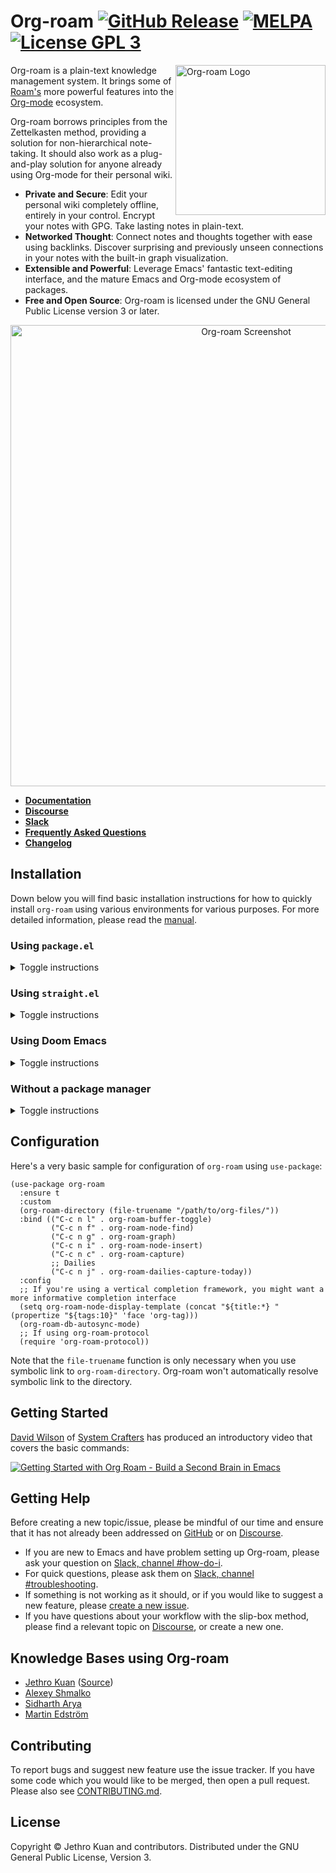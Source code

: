 # Org-roam [![GitHub Release][release-badge]][release] [![MELPA][melpa-badge]][melpa] [![License GPL 3][gpl3-badge]][gpl3]

<img src="https://www.orgroam.com/img/logo.svg" align="right" alt="Org-roam Logo" width="240">

Org-roam is a plain-text knowledge management system. It brings some of
[Roam's][roamresearch] more powerful features into the [Org-mode][org]
ecosystem.

Org-roam borrows principles from the Zettelkasten method, providing a solution
for non-hierarchical note-taking. It should also work as a plug-and-play
solution for anyone already using Org-mode for their personal wiki.

- **Private and Secure**: Edit your personal wiki completely offline, entirely
  in your control. Encrypt your notes with GPG. Take lasting notes in
  plain-text.
- **Networked Thought**: Connect notes and thoughts together with ease using
  backlinks. Discover surprising and previously unseen connections in your notes
  with the built-in graph visualization.
- **Extensible and Powerful**: Leverage Emacs' fantastic text-editing interface,
  and the mature Emacs and Org-mode ecosystem of packages.
- **Free and Open Source**: Org-roam is licensed under the GNU General Public
  License version 3 or later.

<p align="center">
  <img src="https://www.orgroam.com/img/screenshot.png" alt="Org-roam Screenshot" width="738">
</p>

- **[Documentation][docs]**
- **[Discourse][discourse]**
- **[Slack][slack]**
- **[Frequently Asked Questions][faq]**
- **[Changelog](CHANGELOG.md)**

## Installation

Down below you will find basic installation instructions for how to quickly
install `org-roam` using various environments for various purposes. For more
detailed information, please read the [manual][docs].

### Using `package.el`
<details>
<summary>Toggle instructions</summary>

You can install `org-roam` from [MELPA](https://melpa.org/) or [MELPA
Stable](https://stable.melpa.org/) using `package.el`:

```
M-x package-install RET org-roam RET
```
</details>

### Using `straight.el`
<details>
<summary>Toggle instructions</summary>

Installation from MELPA or MELPA Stable using `straight.el`:

```emacs-lisp
(straight-use-package 'org-roam)
```

Or with `use-package`:

```emacs-lisp
(use-package org-roam
  :straight t
  ...)
```

If you need to install the package directly from the source repository, instead
of from MELPA, the next sample shows how to do so:

```emacs-lisp
(use-package org-roam
  :straight (:host github :repo "org-roam/org-roam"
             :files (:defaults "extensions/*"))
  ...)
```

If you plan to use your own local fork for the development and contribution, the
next sample will get you there:

```emacs-lisp
(use-package org-roam
  :straight (:local-repo "/path/to/org-roam-fork"
             :files (:defaults "extensions/*")
             :build (:not compile))
  ...)
```
</details>

### Using Doom Emacs
<details>
<summary>Toggle instructions</summary>

Doom's `:lang org` module comes with support for `org-roam`, but it's not
enabled by default. To activate it pass `+roam2` flag to `org` module in your
`$DOOMDIR/init.el` (e.g. `(org +roam2)`), save the file and run `doom sync -u`
in your shell.

To provide better stability, Doom pins the package to a specific commit. If you
need to unpin it *(not recommended doing that, request Doom to bump the package
instead)* use the next in your `packages.el`:

```emacs-lisp
(unpin! org-roam)
```

If for some reasons you want to use a different recipe for `org-roam`, you can
use the next form in your `packages.el` to install the package from a recipe
repository (e.g. MELPA):

```emacs-lisp
(package! org-roam)
```

You can pass `:pin "commit hash"` to pin the package to a specific commit.

With the next sample you can install the package directly from the source
repository:

```emacs-lisp
(package! org-roam
  :recipe (:host github :repo "org-roam/org-roam"
           :files (:defaults "extensions/*")))
```

And if you plan to use your own local fork for the development or contribution,
the next sample will get you there:

```emacs-lisp
(package! org-roam
  :recipe (:local-repo "/path/to/org-roam-fork"
           :files (:defaults "extensions/*")
           :build (:not compile)))
```
</details>

### Without a package manager
<details>
<summary>Toggle instructions</summary>

To install the package without using a package manager you have the next two
options:

1. Install the package by cloning it with `git` from the source repository.
2. Or install the package by downloading the latest [release
   version](https://github.com/org-roam/org-roam/releases).
   
In both of the cases you will need to ensure that you have all the required
dependencies. These include:

- dash
- org (9.6 is the minimum required version!)
- emacsql
- magit-section
- filenotify-recursive

After installing the package, you will need to properly setup `load-path` to the
package:

``` emacs-lisp
(add-to-list 'load-path "/path/to/org-roam/")
(add-to-list 'load-path "/path/to-org-roam/extensions/")
```

After which you should be able to resolve `(require 'org-roam)` call without any
problems.

Org-roam also comes with `.texi` files to integrate with Emacs' built-in Info
system. Read the manual to find more details for how to install them manually.
</details>

## Configuration

Here's a very basic sample for configuration of `org-roam` using `use-package`:

```emacs-lisp
(use-package org-roam
  :ensure t
  :custom
  (org-roam-directory (file-truename "/path/to/org-files/"))
  :bind (("C-c n l" . org-roam-buffer-toggle)
         ("C-c n f" . org-roam-node-find)
         ("C-c n g" . org-roam-graph)
         ("C-c n i" . org-roam-node-insert)
         ("C-c n c" . org-roam-capture)
         ;; Dailies
         ("C-c n j" . org-roam-dailies-capture-today))
  :config
  ;; If you're using a vertical completion framework, you might want a more informative completion interface
  (setq org-roam-node-display-template (concat "${title:*} " (propertize "${tags:10}" 'face 'org-tag)))
  (org-roam-db-autosync-mode)
  ;; If using org-roam-protocol
  (require 'org-roam-protocol))
```

Note that the `file-truename` function is only necessary when you use symbolic
link to `org-roam-directory`. Org-roam won't automatically resolve symbolic link
to the directory.
## Getting Started

[David Wilson](https://github.com/daviwil) of [System
Crafters](https://www.youtube.com/c/SystemCrafters) has produced an introductory
video that covers the basic commands:

[![Getting Started with Org Roam - Build a Second Brain in Emacs](https://img.youtube.com/vi/AyhPmypHDEw/0.jpg)](https://www.youtube.com/watch?v=AyhPmypHDEw)

## Getting Help

Before creating a new topic/issue, please be mindful of our time and ensure that
it has not already been addressed on [GitHub][issues] or on
[Discourse][discourse].

- If you are new to Emacs and have problem setting up Org-roam, please ask your
  question on [Slack, channel #how-do-i][slack].
- For quick questions, please ask them on [Slack, channel
  #troubleshooting][slack].
- If something is not working as it should, or if you would like to suggest a
  new feature, please [create a new issue][issues].
- If you have questions about your workflow with the slip-box method, please
  find a relevant topic on [Discourse][discourse], or create a new one.

## Knowledge Bases using Org-roam

- [Jethro Kuan](https://braindump.jethro.dev/)
  ([Source](https://github.com/jethrokuan/braindump/tree/master/org))
- [Alexey Shmalko](https://www.alexeyshmalko.com/)
- [Sidharth Arya](https://sidhartharya.github.io/braindump/index.html)
- [Martin Edström](https://edstrom.dev/)

## Contributing

To report bugs and suggest new feature use the issue tracker. If you
have some code which you would like to be merged, then open a pull
request. Please also see [CONTRIBUTING.md](.github/CONTRIBUTING.md).

## License

Copyright © Jethro Kuan and contributors. Distributed under the GNU
General Public License, Version 3.

[roamresearch]: https://www.roamresearch.com/
[org]: https://orgmode.org/
[gpl3-badge]: https://img.shields.io/badge/license-GPL_3-green.svg
[gpl3]: http://www.gnu.org/licenses/gpl-3.0.txt
[melpa-badge]: https://melpa.org/packages/org-roam-badge.svg
[melpa]: https://melpa.org/#/org-roam
[release-badge]: https://img.shields.io/github/v/release/org-roam/org-roam
[release]: https://github.com/org-roam/org-roam/releases
[docs]: https://www.orgroam.com/manual.html
[discourse]: https://org-roam.discourse.group/
[slack]: https://join.slack.com/t/orgroam/shared_invite/zt-wuoize1z-x3UyQnQ0WHF0RhuEQ2NLnQ
[issues]: https://github.com/org-roam/org-roam/issues
[faq]: https://www.orgroam.com/manual.html#FAQ
